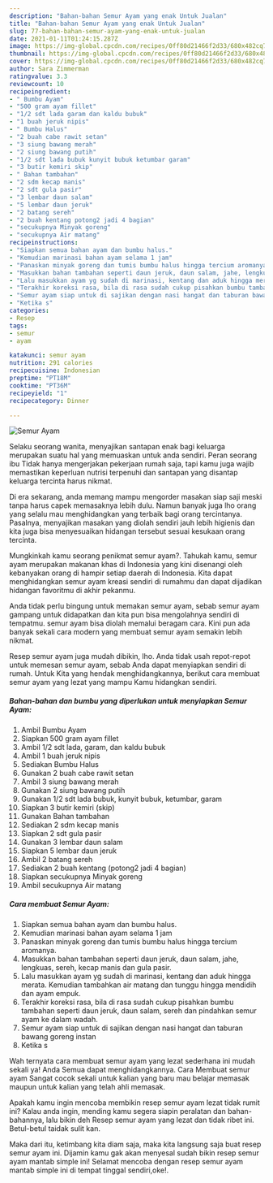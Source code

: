 ```yaml
---
description: "Bahan-bahan Semur Ayam yang enak Untuk Jualan"
title: "Bahan-bahan Semur Ayam yang enak Untuk Jualan"
slug: 77-bahan-bahan-semur-ayam-yang-enak-untuk-jualan
date: 2021-01-11T01:24:15.287Z
image: https://img-global.cpcdn.com/recipes/0ff80d21466f2d33/680x482cq70/semur-ayam-foto-resep-utama.jpg
thumbnail: https://img-global.cpcdn.com/recipes/0ff80d21466f2d33/680x482cq70/semur-ayam-foto-resep-utama.jpg
cover: https://img-global.cpcdn.com/recipes/0ff80d21466f2d33/680x482cq70/semur-ayam-foto-resep-utama.jpg
author: Sara Zimmerman
ratingvalue: 3.3
reviewcount: 10
recipeingredient:
- " Bumbu Ayam"
- "500 gram ayam fillet"
- "1/2 sdt lada garam dan kaldu bubuk"
- "1 buah jeruk nipis"
- " Bumbu Halus"
- "2 buah cabe rawit setan"
- "3 siung bawang merah"
- "2 siung bawang putih"
- "1/2 sdt lada bubuk kunyit bubuk ketumbar garam"
- "3 butir kemiri skip"
- " Bahan tambahan"
- "2 sdm kecap manis"
- "2 sdt gula pasir"
- "3 lembar daun salam"
- "5 lembar daun jeruk"
- "2 batang sereh"
- "2 buah kentang potong2 jadi 4 bagian"
- "secukupnya Minyak goreng"
- "secukupnya Air matang"
recipeinstructions:
- "Siapkan semua bahan ayam dan bumbu halus."
- "Kemudian marinasi bahan ayam selama 1 jam"
- "Panaskan minyak goreng dan tumis bumbu halus hingga tercium aromanya."
- "Masukkan bahan tambahan seperti daun jeruk, daun salam, jahe, lengkuas, sereh, kecap manis dan gula pasir."
- "Lalu masukkan ayam yg sudah di marinasi, kentang dan aduk hingga merata. Kemudian tambahkan air matang dan tunggu hingga mendidih dan ayam empuk."
- "Terakhir koreksi rasa, bila di rasa sudah cukup pisahkan bumbu tambahan seperti daun jeruk, daun salam, sereh dan pindahkan semur ayam ke dalam wadah."
- "Semur ayam siap untuk di sajikan dengan nasi hangat dan taburan bawang goreng instan"
- "Ketika s"
categories:
- Resep
tags:
- semur
- ayam

katakunci: semur ayam 
nutrition: 291 calories
recipecuisine: Indonesian
preptime: "PT18M"
cooktime: "PT36M"
recipeyield: "1"
recipecategory: Dinner

---
```



![Semur Ayam](https://img-global.cpcdn.com/recipes/0ff80d21466f2d33/680x482cq70/semur-ayam-foto-resep-utama.jpg)

Selaku seorang wanita, menyajikan santapan enak bagi keluarga merupakan suatu hal yang memuaskan untuk anda sendiri. Peran seorang ibu Tidak hanya mengerjakan pekerjaan rumah saja, tapi kamu juga wajib memastikan keperluan nutrisi terpenuhi dan santapan yang disantap keluarga tercinta harus nikmat.

Di era  sekarang, anda memang mampu mengorder masakan siap saji meski tanpa harus capek memasaknya lebih dulu. Namun banyak juga lho orang yang selalu mau menghidangkan yang terbaik bagi orang tercintanya. Pasalnya, menyajikan masakan yang diolah sendiri jauh lebih higienis dan kita juga bisa menyesuaikan hidangan tersebut sesuai kesukaan orang tercinta. 



Mungkinkah kamu seorang penikmat semur ayam?. Tahukah kamu, semur ayam merupakan makanan khas di Indonesia yang kini disenangi oleh kebanyakan orang di hampir setiap daerah di Indonesia. Kita dapat menghidangkan semur ayam kreasi sendiri di rumahmu dan dapat dijadikan hidangan favoritmu di akhir pekanmu.

Anda tidak perlu bingung untuk memakan semur ayam, sebab semur ayam gampang untuk didapatkan dan kita pun bisa mengolahnya sendiri di tempatmu. semur ayam bisa diolah memalui beragam cara. Kini pun ada banyak sekali cara modern yang membuat semur ayam semakin lebih nikmat.

Resep semur ayam juga mudah dibikin, lho. Anda tidak usah repot-repot untuk memesan semur ayam, sebab Anda dapat menyiapkan sendiri di rumah. Untuk Kita yang hendak menghidangkannya, berikut cara membuat semur ayam yang lezat yang mampu Kamu hidangkan sendiri.

<!--inarticleads1-->

##### Bahan-bahan dan bumbu yang diperlukan untuk menyiapkan Semur Ayam:

1. Ambil  Bumbu Ayam
1. Siapkan 500 gram ayam fillet
1. Ambil 1/2 sdt lada, garam, dan kaldu bubuk
1. Ambil 1 buah jeruk nipis
1. Sediakan  Bumbu Halus
1. Gunakan 2 buah cabe rawit setan
1. Ambil 3 siung bawang merah
1. Gunakan 2 siung bawang putih
1. Gunakan 1/2 sdt lada bubuk, kunyit bubuk, ketumbar, garam
1. Siapkan 3 butir kemiri (skip)
1. Gunakan  Bahan tambahan
1. Sediakan 2 sdm kecap manis
1. Siapkan 2 sdt gula pasir
1. Gunakan 3 lembar daun salam
1. Siapkan 5 lembar daun jeruk
1. Ambil 2 batang sereh
1. Sediakan 2 buah kentang (potong2 jadi 4 bagian)
1. Siapkan secukupnya Minyak goreng
1. Ambil secukupnya Air matang




<!--inarticleads2-->

##### Cara membuat Semur Ayam:

1. Siapkan semua bahan ayam dan bumbu halus.
1. Kemudian marinasi bahan ayam selama 1 jam
1. Panaskan minyak goreng dan tumis bumbu halus hingga tercium aromanya.
1. Masukkan bahan tambahan seperti daun jeruk, daun salam, jahe, lengkuas, sereh, kecap manis dan gula pasir.
1. Lalu masukkan ayam yg sudah di marinasi, kentang dan aduk hingga merata. Kemudian tambahkan air matang dan tunggu hingga mendidih dan ayam empuk.
1. Terakhir koreksi rasa, bila di rasa sudah cukup pisahkan bumbu tambahan seperti daun jeruk, daun salam, sereh dan pindahkan semur ayam ke dalam wadah.
1. Semur ayam siap untuk di sajikan dengan nasi hangat dan taburan bawang goreng instan
1. Ketika s




Wah ternyata cara membuat semur ayam yang lezat sederhana ini mudah sekali ya! Anda Semua dapat menghidangkannya. Cara Membuat semur ayam Sangat cocok sekali untuk kalian yang baru mau belajar memasak maupun untuk kalian yang telah ahli memasak.

Apakah kamu ingin mencoba membikin resep semur ayam lezat tidak rumit ini? Kalau anda ingin, mending kamu segera siapin peralatan dan bahan-bahannya, lalu bikin deh Resep semur ayam yang lezat dan tidak ribet ini. Betul-betul taidak sulit kan. 

Maka dari itu, ketimbang kita diam saja, maka kita langsung saja buat resep semur ayam ini. Dijamin kamu gak akan menyesal sudah bikin resep semur ayam mantab simple ini! Selamat mencoba dengan resep semur ayam mantab simple ini di tempat tinggal sendiri,oke!.

